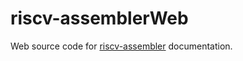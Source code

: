 # riscv-assemblerWeb

Web source code for [riscv-assembler](https://github.com/kcelebi/riscv-assembler) documentation.
